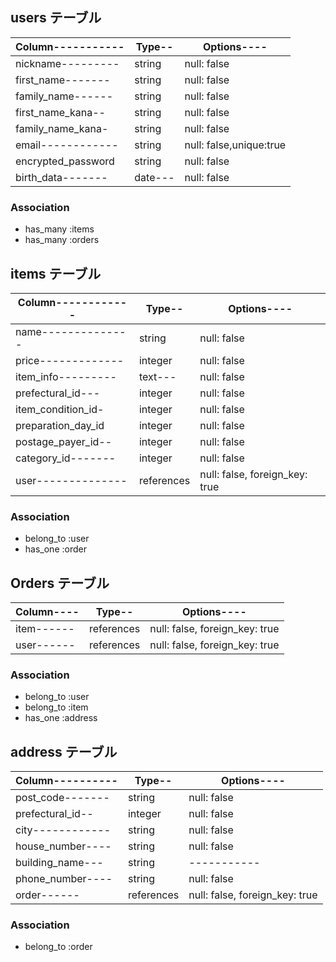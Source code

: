 ## users テーブル

|Column-----------|Type--|Options----|
| ----------------| ---- | --------- |
|nickname---------|string|null: false|
|first_name-------|string|null: false|
|family_name------|string|null: false|
|first_name_kana--|string|null: false|
|family_name_kana-|string|null: false|
|email------------|string|null: false,unique:true|
|encrypted_password|string|null: false|
|birth_data-------|date---|null: false|

### Association

- has_many :items
- has_many :orders

## items テーブル

|Column------------|Type--|Options----|
| -----------------| ---- | --------- |
|name--------------|string|null: false|
|price-------------|integer|null: false|
|item_info---------|text---|null: false|
|prefectural_id---|integer|null: false|
|item_condition_id-|integer|null: false|
|preparation_day_id|integer|null: false|
|postage_payer_id--|integer|null: false|
|category_id-------|integer|null: false|
|user--------------|references|null: false, foreign_key: true|

### Association

- belong_to :user
- has_one :order

## Orders テーブル

|Column----|Type--|Options----|
| -------- | ---- | --------- |
|item------|references|null: false, foreign_key: true|
|user------|references|null: false, foreign_key: true|

### Association

- belong_to :user
- belong_to :item
- has_one :address

## address テーブル

|Column----------|Type--|Options----|
| -------------- | ---- | --------- |
|post_code-------|string|null: false|
|prefectural_id--|integer|null: false|
|city------------|string|null: false|
|house_number----|string|null: false|
|building_name---|string|-----------|
|phone_number----|string|null: false|
|order------|references|null: false, foreign_key: true|

### Association

- belong_to :order